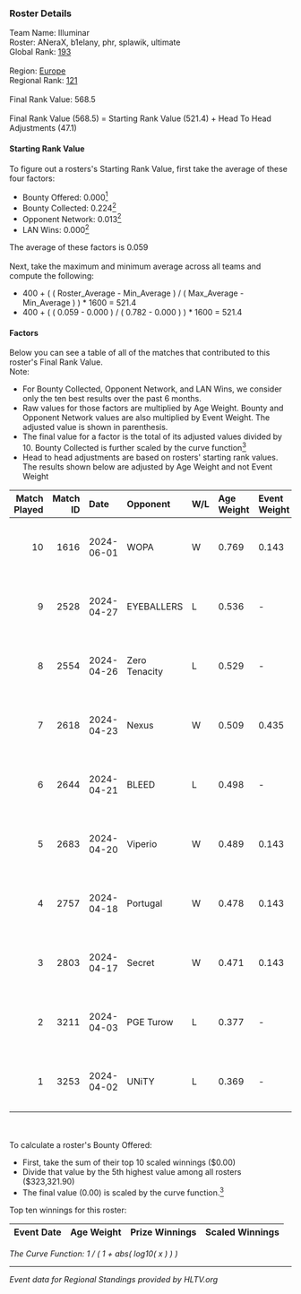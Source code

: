 ### Roster Details<br />
Team Name: Illuminar<br />
Roster: ANeraX, b1elany, phr, splawik, ultimate<br />
Global Rank: [193](../standings_global.md)<br />
<br />
Region: [Europe]( ../standings_europe.md)<br />
Regional Rank: [121]( ../standings_europe.md)<br />
<br />
Final Rank Value:  568.5<br />
<br />
Final Rank Value (568.5) = Starting Rank Value (521.4) + Head To Head Adjustments (47.1)<br />

#### Starting Rank Value<br />
To figure out a rosters's Starting Rank Value, first take the average of these four factors:<br />
- Bounty Offered: 0.000[<sup>1</sup>](#table2)
- Bounty Collected: 0.224[<sup>2</sup>](#table1)
- Opponent Network: 0.013[<sup>2</sup>](#table1)
- LAN Wins: 0.000[<sup>2</sup>](#table1)

The average of these factors is 0.059<br />
<br />
Next, take the maximum and minimum average across all teams and compute the following:<br />
- 400 + ( ( Roster_Average - Min_Average ) / ( Max_Average - Min_Average ) ) * 1600 = 521.4
- 400 + ( ( 0.059 - 0.000 ) / ( 0.782 - 0.000 ) ) * 1600 = 521.4


#### Factors<br />
Below you can see a table of all of the matches that contributed to this roster's Final Rank Value.<br />
Note:<br />

- For Bounty Collected, Opponent Network, and LAN Wins, we consider only the ten best results over the past 6 months.
- Raw values for those factors are multiplied by Age Weight. Bounty and Opponent Network values are also multiplied by Event Weight. The adjusted value is shown in parenthesis.
- The final value for a factor is the total of its adjusted values divided by 10. Bounty Collected is further scaled by the curve function[<sup>3</sup>](#curveFunction)
- Head to head adjustments are based on rosters' starting rank values. The results shown below are adjusted by Age Weight and not Event Weight
<span id="table1"></span><br />


| Match Played | Match ID | Date       | Opponent      | W/L | Age Weight | Event Weight | Bounty Collected | Opponent Network | LAN Wins  | H2H Adj. | Roster                                  |
| -: | -: | :- | :- | :- | :- | :- | :- | :- | :- | -: | :- |
|           10 |     1616 | 2024-06-01 | WOPA          | W   | 0.769      | 0.143        | 0.001 (0.000)    | 0.127 (0.014)    | 0 (0.000) |    13.85 | ANeraX, b1elany, phr, splawik, ultimate |
|            9 |     2528 | 2024-04-27 | EYEBALLERS    | L   | 0.536      | -            | -                | -                | -         |    -2.27 | ANeraX, Furlan, keis, phr, ultimate     |
|            8 |     2554 | 2024-04-26 | Zero Tenacity | L   | 0.529      | -            | -                | -                | -         |    -1.02 | ANeraX, Furlan, keis, phr, ultimate     |
|            7 |     2618 | 2024-04-23 | Nexus         | W   | 0.509      | 0.435        | 0.014 (0.003)    | 0.465 (0.103)    | 0 (0.000) |    13.55 | ANeraX, Furlan, keis, phr, ultimate     |
|            6 |     2644 | 2024-04-21 | BLEED         | L   | 0.498      | -            | -                | -                | -         |    -0.92 | ANeraX, Furlan, keis, phr, ultimate     |
|            5 |     2683 | 2024-04-20 | Viperio       | W   | 0.489      | 0.143        | 0.001 (0.000)    | 0.037 (0.003)    | 0 (0.000) |     9.73 | ANeraX, Furlan, keis, phr, ultimate     |
|            4 |     2757 | 2024-04-18 | Portugal      | W   | 0.478      | 0.143        | 0.003 (0.000)    | 0.120 (0.008)    | 0 (0.000) |    10.80 | ANeraX, Furlan, keis, phr, ultimate     |
|            3 |     2803 | 2024-04-17 | Secret        | W   | 0.471      | 0.143        | 0.000 (0.000)    | 0.058 (0.004)    | 0 (0.000) |     8.05 | ANeraX, Furlan, keis, phr, ultimate     |
|            2 |     3211 | 2024-04-03 | PGE Turow     | L   | 0.377      | -            | -                | -                | -         |    -3.78 | ANeraX, Furlan, keis, phr, ultimate     |
|            1 |     3253 | 2024-04-02 | UNiTY         | L   | 0.369      | -            | -                | -                | -         |    -0.92 | ANeraX, Furlan, keis, phr, ultimate     |

<br />
<span id="table2"></span><br />
To calculate a roster's Bounty Offered:<br />

- First, take the sum of their top 10 scaled winnings ($0.00)
- Divide that value by the 5th highest value among all rosters ($323,321.90)
- The final value (0.00) is scaled by the curve function.[<sup>3</sup>](#curveFunction)

Top ten winnings for this roster:<br />

| Event Date | Age Weight | Prize Winnings | Scaled Winnings |
| :- | -: | :- | :- |


<span id="curveFunction"></span>_The Curve Function: 1 / ( 1 + abs( log10( x ) ) )_<br />

---
_Event data for Regional Standings provided by HLTV.org_<br />
